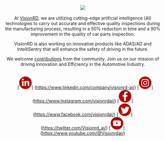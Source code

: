 <p align="center">
  <a href="https://ultralytics.com/">
  <img width="700" src="https://github.com/visionrd-ai/.github/assets/145563962/79a92550-c2e4-49f3-8229-bfe6545e54ea"></a>
</p>


<div align="center">


At [VisionRD](https://visionrdai.com/), we are utilizing cutting-edge artificial intelligence (AI) technologies to carry out accurate and effective quality inspections during the manufacturing process, resulting in a 50% reduction in time and a 90% improvement in the quality of car parts inspection.

VisionRD is also working on innovative products like ADAS/AD and IntelliSentry that will enhance the safety of driving in the future.

We welcome [contributions](https://github.com/visionrd-ai/Pins-Defect-Detection) from the community.
Join us on our mission of driving Innovation and Efficiency in the Automotive Industry.

<br>

<a href="https://www.linkedin.com/company/visionrd-ai/" style="text-decoration:none;">
    <img src="https://github.com/visionrd-ai/.github/assets/145563962/080ed0a3-5751-4617-8f2c-8a793273c271" width="3%" alt="" /></a>
<a href="https://www.instagram.com/visionrdai/" style="text-decoration:none;">
    <img src="https://github.com/visionrd-ai/.github/assets/145563962/4b0ff9a3-6a41-4bfe-a45c-b57233aaa589" width="3%" alt="" /></a>

<a href="https://www.facebook.com/visionrdai/" style="text-decoration:none;">
    <img src="https://github.com/visionrd-ai/.github/assets/145563962/84bf02fd-a69c-453d-82cf-8fb4465c1768" width="3%" alt="" /></a>
    <a href="https://twitter.com/Visionrd_ai/" style="text-decoration:none;">
       <img src="https://github.com/visionrd-ai/.github/assets/145563962/acb61e21-0eae-495c-9725-20ae70b025ba" width="3%" alt="" /></a>

    
<a href="https://youtube.com/@Visionrdai?si=NRP2Tqq2p8_hZZK4" style="text-decoration:none;">
    <img src="https://github.com/visionrd-ai/.github/assets/145563962/b154c236-2fc8-4dfc-b0b1-6d7421018b9b" width="3%" alt="" /></a                                                            

[<img alt="alt_text" width="40px" src="utils/Linkedin.png" />]
(https://www.linkedin.com/company/visionrd-ai/)
[<img alt="alt_text" width="40px" src="utils/Instagram.png" />]
(https://www.instagram.com/visionrdai/)
[<img alt="alt_text" width="40px" src="utils/Facebook.png" />]
(https://www.facebook.com/visionrdai/)
[<img alt="alt_text" width="40px" src="utils/Twitter.png" />]
(https://twitter.com/Visionrd_ai/)
[<img alt="alt_text" width="40px" src="utils/YouTube.png" />]
(https://www.youtube.com/@Visionrdai/)
</div>


